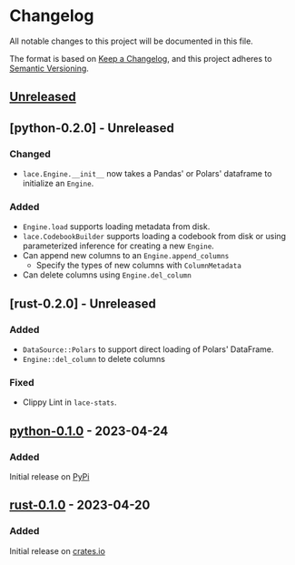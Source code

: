 # Changelog

All notable changes to this project will be documented in this file.

The format is based on [Keep a Changelog](https://keepachangelog.com/en/1.1.0/),
and this project adheres to [Semantic Versioning](https://semver.org/spec/v2.0.0.html).

## [Unreleased]

## [python-0.2.0] - Unreleased

### Changed

- `lace.Engine.__init__` now takes a Pandas' or Polars' dataframe to initialize an `Engine`.

### Added

- `Engine.load` supports loading metadata from disk.
- `lace.CodebookBuilder` supports loading a codebook from disk or using parameterized inference for creating a new `Engine`.
- Can append new columns to an `Engine.append_columns`
    + Specify the types of new columns with `ColumnMetadata`
- Can delete columns using `Engine.del_column`

## [rust-0.2.0] - Unreleased

### Added

- `DataSource::Polars` to support direct loading of Polars' DataFrame.
- `Engine::del_column` to delete columns

### Fixed

- Clippy Lint in `lace-stats`.

## [python-0.1.0] - 2023-04-24

### Added

Initial release on [PyPi](https://pypi.org/)

## [rust-0.1.0] - 2023-04-20

### Added

Initial release on [crates.io](https://crates.io/)

[unreleased]: https://github.com/promised-ai/lace/compare/python-0.1.0...HEAD
[python-0.1.0]: https://github.com/promised-ai/lace/releases/tag/python-0.1.0
[rust-0.1.0]: https://github.com/promised-ai/lace/releases/tag/rust-0.1.0

